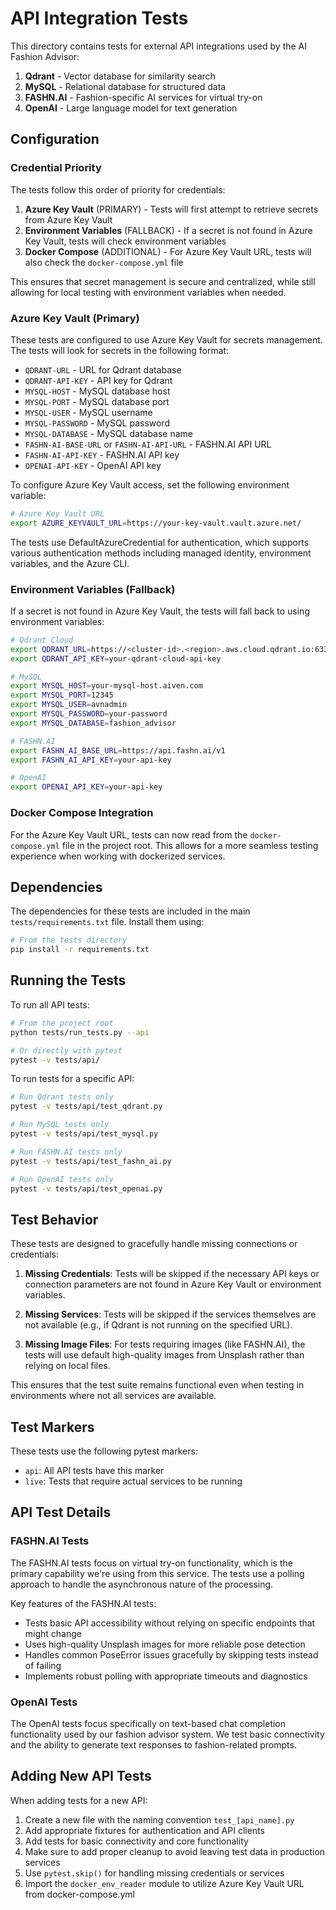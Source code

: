 # API Integration Tests

This directory contains tests for external API integrations used by the AI Fashion Advisor:

1. **Qdrant** - Vector database for similarity search
2. **MySQL** - Relational database for structured data
3. **FASHN.AI** - Fashion-specific AI services for virtual try-on
4. **OpenAI** - Large language model for text generation

## Configuration

### Credential Priority

The tests follow this order of priority for credentials:

1. **Azure Key Vault** (PRIMARY) - Tests will first attempt to retrieve secrets from Azure Key Vault
2. **Environment Variables** (FALLBACK) - If a secret is not found in Azure Key Vault, tests will check environment variables
3. **Docker Compose** (ADDITIONAL) - For Azure Key Vault URL, tests will also check the `docker-compose.yml` file

This ensures that secret management is secure and centralized, while still allowing for local testing with environment variables when needed.

### Azure Key Vault (Primary)

These tests are configured to use Azure Key Vault for secrets management. The tests will look for secrets in the following format:

- `QDRANT-URL` - URL for Qdrant database
- `QDRANT-API-KEY` - API key for Qdrant
- `MYSQL-HOST` - MySQL database host
- `MYSQL-PORT` - MySQL database port
- `MYSQL-USER` - MySQL username
- `MYSQL-PASSWORD` - MySQL password
- `MYSQL-DATABASE` - MySQL database name
- `FASHN-AI-BASE-URL` or `FASHN-AI-API-URL` - FASHN.AI API URL
- `FASHN-AI-API-KEY` - FASHN.AI API key
- `OPENAI-API-KEY` - OpenAI API key

To configure Azure Key Vault access, set the following environment variable:

```bash
# Azure Key Vault URL
export AZURE_KEYVAULT_URL=https://your-key-vault.vault.azure.net/
```

The tests use DefaultAzureCredential for authentication, which supports various authentication methods including managed identity, environment variables, and the Azure CLI.

### Environment Variables (Fallback)

If a secret is not found in Azure Key Vault, the tests will fall back to using environment variables:

```bash
# Qdrant Cloud
export QDRANT_URL=https://<cluster-id>.<region>.aws.cloud.qdrant.io:6333
export QDRANT_API_KEY=your-qdrant-cloud-api-key

# MySQL
export MYSQL_HOST=your-mysql-host.aiven.com
export MYSQL_PORT=12345
export MYSQL_USER=avnadmin
export MYSQL_PASSWORD=your-password
export MYSQL_DATABASE=fashion_advisor

# FASHN.AI
export FASHN_AI_BASE_URL=https://api.fashn.ai/v1
export FASHN_AI_API_KEY=your-api-key

# OpenAI
export OPENAI_API_KEY=your-api-key
```

### Docker Compose Integration

For the Azure Key Vault URL, tests can now read from the `docker-compose.yml` file in the project root. This allows for a more seamless testing experience when working with dockerized services.

## Dependencies

The dependencies for these tests are included in the main `tests/requirements.txt` file. Install them using:

```bash
# From the tests directory
pip install -r requirements.txt
```

## Running the Tests

To run all API tests:

```bash
# From the project root
python tests/run_tests.py --api

# Or directly with pytest
pytest -v tests/api/
```

To run tests for a specific API:

```bash
# Run Qdrant tests only
pytest -v tests/api/test_qdrant.py

# Run MySQL tests only
pytest -v tests/api/test_mysql.py

# Run FASHN.AI tests only
pytest -v tests/api/test_fashn_ai.py

# Run OpenAI tests only
pytest -v tests/api/test_openai.py
```

## Test Behavior

These tests are designed to gracefully handle missing connections or credentials:

1. **Missing Credentials**: Tests will be skipped if the necessary API keys or connection parameters are not found in Azure Key Vault or environment variables.

2. **Missing Services**: Tests will be skipped if the services themselves are not available (e.g., if Qdrant is not running on the specified URL).

3. **Missing Image Files**: For tests requiring images (like FASHN.AI), the tests will use default high-quality images from Unsplash rather than relying on local files.

This ensures that the test suite remains functional even when testing in environments where not all services are available.

## Test Markers

These tests use the following pytest markers:

- `api`: All API tests have this marker
- `live`: Tests that require actual services to be running

## API Test Details

### FASHN.AI Tests

The FASHN.AI tests focus on virtual try-on functionality, which is the primary capability we're using from this service. The tests use a polling approach to handle the asynchronous nature of the processing.

Key features of the FASHN.AI tests:
- Tests basic API accessibility without relying on specific endpoints that might change
- Uses high-quality Unsplash images for more reliable pose detection
- Handles common PoseError issues gracefully by skipping tests instead of failing
- Implements robust polling with appropriate timeouts and diagnostics

### OpenAI Tests

The OpenAI tests focus specifically on text-based chat completion functionality used by our fashion advisor system. We test basic connectivity and the ability to generate text responses to fashion-related prompts.

## Adding New API Tests

When adding tests for a new API:

1. Create a new file with the naming convention `test_[api_name].py`
2. Add appropriate fixtures for authentication and API clients
3. Add tests for basic connectivity and core functionality
4. Make sure to add proper cleanup to avoid leaving test data in production services
5. Use `pytest.skip()` for handling missing credentials or services 
6. Import the `docker_env_reader` module to utilize Azure Key Vault URL from docker-compose.yml 